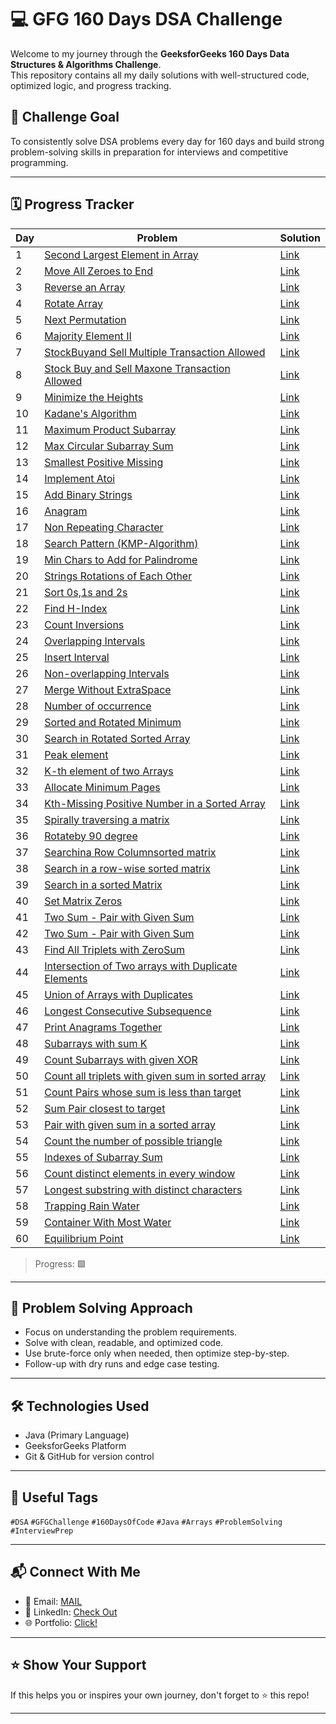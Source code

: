# 💻 GFG 160 Days DSA Challenge

Welcome to my journey through the **GeeksforGeeks 160 Days Data Structures & Algorithms Challenge**.  
This repository contains all my daily solutions with well-structured code, optimized logic, and progress tracking.

## 🚀 Challenge Goal
To consistently solve DSA problems every day for 160 days and build strong problem-solving skills in preparation for interviews and competitive programming.

---

## 🗓️ Progress Tracker

| Day | Problem | Solution |
|-----|---------|----------|
| 1   | [Second Largest Element in Array](https://www.geeksforgeeks.org/batch/gfg-160-problems/track/arrays-gfg-160/problem/second-largest3735) | [Link](https://github.com/LipunRout/GFG-160/blob/main/Day1_SecondLargestElementinArray.java) |
| 2   | [Move All Zeroes to End](https://www.geeksforgeeks.org/batch/gfg-160-problems/track/arrays-gfg-160/problem/move-all-zeroes-to-end-of-array0751) | [Link](https://github.com/LipunRout/GFG-160/blob/main/Day_2_MoveAllZeroestoEnd.java) |
| 3   | [Reverse an Array](https://www.geeksforgeeks.org/batch/gfg-160-problems/track/arrays-gfg-160/problem/reverse-an-array) | [Link](https://github.com/LipunRout/GFG-160/blob/main/Day_3_ReverseanArray.java) |
| 4   | [Rotate Array](https://www.geeksforgeeks.org/batch/gfg-160-problems/track/arrays-gfg-160/problem/rotate-array-by-n-elements-1587115621) | [Link](https://github.com/LipunRout/GFG-160/blob/main/Day_4_RotateArray.java) |
| 5   | [Next Permutation](https://www.geeksforgeeks.org/batch/gfg-160-problems/track/arrays-gfg-160/problem/next-permutation5226) | [Link](https://github.com/LipunRout/GFG-160/blob/main/Day_5/Day_5_NextPermutation.java) |
| 6   | [Majority Element II](https://www.geeksforgeeks.org/batch/gfg-160-problems/track/arrays-gfg-160/problem/majority-vote) | [Link](https://github.com/LipunRout/GFG-160/blob/main/Day_6_MajorityElement.java) |
| 7   | [StockBuyand Sell Multiple Transaction Allowed](https://www.geeksforgeeks.org/batch/gfg-160-problems/track/arrays-gfg-160/problem/stock-buy-and-sell2615) | [Link](https://github.com/LipunRout/GFG-160/blob/main/Day_7_StockBuyandSellMultipleTransactionAllowed.java) |
| 8   | [Stock Buy and Sell Maxone Transaction Allowed](https://www.geeksforgeeks.org/batch/gfg-160-problems/track/arrays-gfg-160/problem/buy-stock-2) | [Link](https://github.com/LipunRout/GFG-160/blob/main/Day_8_StockBuyandSellMaxoneTransactionAllowed.java) |
| 9   | [Minimize the Heights](http://geeksforgeeks.org/batch/gfg-160-problems/track/arrays-gfg-160/problem/minimize-the-heights3351) | [Link](https://github.com/LipunRout/GFG-160/blob/main/Day_9_MinimizetheHeights.java) |
| 10  | [Kadane's Algorithm](https://www.geeksforgeeks.org/batch/gfg-160-problems/track/arrays-gfg-160/problem/kadanes-algorithm-1587115620) | [Link](https://github.com/LipunRout/GFG-160/blob/main/Day_10_KadaneAlgorithm.java) |
| 11  | [Maximum Product Subarray](https://www.geeksforgeeks.org/batch/gfg-160-problems/track/arrays-gfg-160/problem/maximum-product-subarray3604) | [Link](https://github.com/LipunRout/GFG-160/blob/main/Day_11_MaximumProductSubarray.java) |
| 12  | [Max Circular Subarray Sum](https://www.geeksforgeeks.org/batch/gfg-160-problems/track/arrays-gfg-160/problem/max-circular-subarray-sum-1587115620) | [Link](https://github.com/LipunRout/GFG-160/blob/main/Day_12_MaxCircularSubarraySum.java) |
| 13  | [Smallest Positive Missing](https://www.geeksforgeeks.org/batch/gfg-160-problems/track/arrays-gfg-160/problem/smallest-positive-missing-number-1587115621) | [Link](https://github.com/LipunRout/GFG-160/blob/main/Day_13_SmallestPositiveMissing.java) |
| 14  | [Implement Atoi](https://www.geeksforgeeks.org/batch/gfg-160-problems/track/string-gfg-160/problem/implement-atoi) | [Link](https://github.com/LipunRout/GFG-160/blob/main/Day_14_ImplementAtoi.java) |
| 15  | [Add Binary Strings](https://www.geeksforgeeks.org/batch/gfg-160-problems/track/string-gfg-160/problem/add-binary-strings3805) | [Link](https://github.com/LipunRout/GFG-160/blob/main/Day_15_AddBinaryStrings.java) |
| 16  | [Anagram](https://www.geeksforgeeks.org/batch/gfg-160-problems/track/string-gfg-160/problem/anagram-1587115620) | [Link](https://github.com/LipunRout/GFG-160/blob/main/Day_16_Anagram.java) |
| 17  | [Non Repeating Character](https://www.geeksforgeeks.org/batch/gfg-160-problems/track/string-gfg-160/problem/non-repeating-character-1587115620) | [Link](https://github.com/LipunRout/GFG-160/blob/main/Day_17_NonRepeatingCharacter.java) |
| 18  | [Search Pattern (KMP-Algorithm)](https://www.geeksforgeeks.org/batch/gfg-160-problems/track/string-gfg-160/problem/search-pattern0205) | [Link](https://github.com/LipunRout/GFG-160/blob/main/Day_18_SearchPatternKMP_Algorithm.java) |
| 19  | [Min Chars to Add for Palindrome](https://www.geeksforgeeks.org/batch/gfg-160-problems/track/string-gfg-160/problem/minimum-characters-to-be-added-at-front-to-make-string-palindrome) | [Link](https://github.com/LipunRout/GFG-160/blob/main/Day_19_MinCharstoAddforPalindrome.java) |
| 20  | [Strings Rotations of Each Other](https://www.geeksforgeeks.org/batch/gfg-160-problems/track/string-gfg-160/problem/check-if-strings-are-rotations-of-each-other-or-not-1587115620) | [Link](https://github.com/LipunRout/GFG-160/blob/main/Day_20_StringsRotationsofEachOther.java) |
| 21  | [Sort 0s,1s and 2s](https://www.geeksforgeeks.org/batch/gfg-160-problems/track/sorting-gfg-160/problem/sort-an-array-of-0s-1s-and-2s4231) | [Link](https://github.com/LipunRout/GFG-160/blob/main/Day_21_Sort0s1sand2s.java) |
| 22  | [Find H-Index](http://geeksforgeeks.org/batch/gfg-160-problems/track/sorting-gfg-160/problem/find-h-index--165609) | [Link](https://github.com/LipunRout/GFG-160/blob/main/Day_22_FindHIndex.java) |
| 23  | [Count Inversions](https://www.geeksforgeeks.org/batch/gfg-160-problems/track/sorting-gfg-160/problem/inversion-of-array-1587115620) | [Link](https://github.com/LipunRout/GFG-160/blob/main/Day_23_CountInversions.java) |
| 24  | [Overlapping Intervals](https://www.geeksforgeeks.org/batch/gfg-160-problems/track/sorting-gfg-160/problem/overlapping-intervals--170633) | [Link](https://github.com/LipunRout/GFG-160/blob/main/Day_24_OverlappingIntervals.java) |
| 25  | [Insert Interval](https://www.geeksforgeeks.org/batch/gfg-160-problems/track/sorting-gfg-160/problem/insert-interval-1666733333) | [Link](https://github.com/LipunRout/GFG-160/blob/main/InsertInterval.java) |
| 26  | [Non-overlapping Intervals](https://www.geeksforgeeks.org/batch/gfg-160-problems/track/sorting-gfg-160/problem/insert-interval-1666733333) | [Link](https://github.com/LipunRout/GFG-160/blob/main/Day_26_NonoverlappingIntervals.java) |
| 27  | [Merge Without ExtraSpace](https://www.geeksforgeeks.org/batch/gfg-160-problems/track/sorting-gfg-160/problem/insert-interval-1666733333) | [Link](https://github.com/LipunRout/GFG-160/blob/main/MergeWithoutExtraSpace.java) |
| 28  | [Number of occurrence](https://www.geeksforgeeks.org/batch/gfg-160-problems/track/searching-gfg-160/problem/number-of-occurrence2259) | [Link](https://github.com/LipunRout/GFG-160/blob/main/Numberofoccurrence.java) |
| 29  | [Sorted and Rotated Minimum](https://www.geeksforgeeks.org/batch/gfg-160-problems/track/searching-gfg-160/problem/minimum-element-in-a-sorted-and-rotated-array3611) | [Link](https://github.com/LipunRout/GFG-160/blob/main/SortedandRotatedMinimum.java) |
| 30  | [Search in Rotated Sorted Array](https://www.geeksforgeeks.org/batch/gfg-160-problems/track/searching-gfg-160/problem/minimum-element-in-a-sorted-and-rotated-array3611) | [Link](https://github.com/LipunRout/GFG-160/blob/main/SearchinRotatedSortedArray.java) |
| 31  | [Peak element](https://www.geeksforgeeks.org/batch/gfg-160-problems/track/searching-gfg-160/problem/peak-element) | [Link](https://github.com/LipunRout/GFG-160/blob/main/Peakelement.java) |
| 32  | [K-th element of two Arrays](https://www.geeksforgeeks.org/batch/gfg-160-problems/track/searching-gfg-160/problem/k-th-element-of-two-sorted-array1317) | [Link](https://github.com/LipunRout/GFG-160/blob/main/KthelementoftwoArrays.java) |
| 33  | [Allocate Minimum Pages](https://www.geeksforgeeks.org/batch/gfg-160-problems/track/searching-gfg-160/problem/allocate-minimum-number-of-pages0937) | [Link](https://github.com/LipunRout/GFG-160/blob/main/AllocateMinimumPages.java) |
| 34  | [Kth-Missing Positive Number in a Sorted Array](https://www.geeksforgeeks.org/batch/gfg-160-problems/track/searching-gfg-160/problem/kth-missing-positive-number-in-a-sorted-array) | [Link](https://github.com/LipunRout/GFG-160/blob/main/KthMissingPositiveNumberinaSortedArray.java) |
| 35  | [Spirally traversing a matrix](https://www.geeksforgeeks.org/batch/gfg-160-problems/track/matrix-gfg-160/problem/spirally-traversing-a-matrix-1587115621) | [Link](https://github.com/LipunRout/GFG-160/blob/main/Spirallytraversingamatrix.java) |
| 36  | [Rotateby 90 degree](https://www.geeksforgeeks.org/batch/gfg-160-problems/track/matrix-gfg-160/problem/rotate-by-90-degree-1587115621) | [Link](https://github.com/LipunRout/GFG-160/blob/main/Rotateby90degree.java) |
| 37  | [Searchina Row Columnsorted matrix](https://www.geeksforgeeks.org/batch/gfg-160-problems/track/matrix-gfg-160/problem/search-in-a-matrix17201720) | [Link](https://github.com/LipunRout/GFG-160/blob/main/SearchinaRowColumnsortedmatrix.java) |
| 38  | [Search in a row-wise sorted matrix](https://www.geeksforgeeks.org/batch/gfg-160-problems/track/matrix-gfg-160/problem/search-in-a-matrix17201720) | [Link](https://github.com/LipunRout/GFG-160/blob/main/Searchinarowwisesortedmatrix.java) |
| 39  | [Search in a sorted Matrix](https://www.geeksforgeeks.org/batch/gfg-160-problems/track/matrix-gfg-160/problem/search-in-a-matrix-1587115621) | [Link](https://github.com/LipunRout/GFG-160/blob/main/SearchinasortedMatrix.java) |
| 40  | [Set Matrix Zeros](https://www.geeksforgeeks.org/batch/gfg-160-problems/track/matrix-gfg-160/problem/set-matrix-zeroes) | [Link](https://github.com/LipunRout/GFG-160/blob/main/SetMatrixZeros.java) |
| 41  | [Two Sum - Pair with Given Sum](https://www.geeksforgeeks.org/batch/gfg-160-problems/track/hashing-gfg-160/problem/key-pair5616) | [Link](https://github.com/LipunRout/GFG-160/blob/main/TwoSumPairwithGivenSum.java) |
| 42  | [Two Sum - Pair with Given Sum](https://www.geeksforgeeks.org/batch/gfg-160-problems/track/hashing-gfg-160/problem/count-pairs-with-given-sum--150253) | [Link](https://github.com/LipunRout/GFG-160/blob/main/Countpairswithgivensum.java) |
| 43  | [Find All Triplets with ZeroSum](https://www.geeksforgeeks.org/batch/gfg-160-problems/track/hashing-gfg-160/problem/find-all-triplets-with-zero-sum) | [Link](https://github.com/LipunRout/GFG-160/blob/main/FindAllTripletswithZeroSum.java) |
| 44  | [Intersection of Two arrays with Duplicate Elements](https://www.geeksforgeeks.org/batch/gfg-160-problems/track/hashing-gfg-160/problem/intersection-of-two-arrays-with-duplicate-elements) | [Link](https://github.com/LipunRout/GFG-160/blob/main/IntersectionofTwoarrayswithDuplicateElements.java) |
| 45  | [Union of Arrays with Duplicates](https://www.geeksforgeeks.org/batch/gfg-160-problems/track/hashing-gfg-160/problem/union-of-two-arrays3538) | [Link](https://github.com/LipunRout/GFG-160/blob/main/UnionofArrayswithDuplicates.java) |
| 46  | [Longest Consecutive Subsequence](https://www.geeksforgeeks.org/batch/gfg-160-problems/track/hashing-gfg-160/problem/longest-consecutive-subsequence2449) | [Link](https://github.com/LipunRout/GFG-160/blob/main/LongestConsecutiveSubsequence.java) |
| 47  | [Print Anagrams Together](https://www.geeksforgeeks.org/batch/gfg-160-problems/track/hashing-gfg-160/problem/print-anagrams-together) | [Link](https://github.com/LipunRout/GFG-160/blob/main/PrintAnagramsTogether.java) |
| 48  | [Subarrays with sum K](https://www.geeksforgeeks.org/batch/gfg-160-problems/track/hashing-gfg-160/problem/subarrays-with-sum-k) | [Link](https://github.com/LipunRout/GFG-160/blob/main/SubarrayswithsumK.java) |
| 49  | [Count Subarrays with given XOR](https://www.geeksforgeeks.org/batch/gfg-160-problems/track/hashing-gfg-160/problem/count-subarray-with-given-xor) | [Link](https://github.com/LipunRout/GFG-160/blob/main/CountSubarrayswithgivenXOR.java) |
| 50  | [Count all triplets with given sum in sorted array](https://www.geeksforgeeks.org/batch/gfg-160-problems/track/two-pointer-technique-gfg-160/problem/count-all-triplets-with-given-sum-in-sorted-array) | [Link](https://github.com/LipunRout/GFG-160/blob/main/Countalltripletswithgivensuminsortedarray.java) |
| 51  | [Count Pairs whose sum is less than target](https://www.geeksforgeeks.org/batch/gfg-160-problems/track/two-pointer-technique-gfg-160/problem/count-pairs-whose-sum-is-less-than-target) | [Link](https://github.com/LipunRout/GFG-160/blob/main/CountPairswhosesumislessthantarget.java) |
| 52  | [Sum Pair closest to target](https://www.geeksforgeeks.org/batch/gfg-160-problems/track/two-pointer-technique-gfg-160/problem/count-pairs-whose-sum-is-less-than-target) | [Link](https://github.com/LipunRout/GFG-160/blob/main/SumPairclosesttotarget.java) |
| 53  | [Pair with given sum in a sorted array](https://www.geeksforgeeks.org/batch/gfg-160-problems/track/two-pointer-technique-gfg-160/problem/pair-with-given-sum-in-a-sorted-array4940) | [Link](https://github.com/LipunRout/GFG-160/blob/main/Pairwithgivensuminasortedarray.java) |
| 54  | [Count the number of possible triangle](http://geeksforgeeks.org/batch/gfg-160-problems/track/two-pointer-technique-gfg-160/problem/count-possible-triangles-1587115620) | [Link](https://github.com/LipunRout/GFG-160/blob/main/Countthenumberofpossibletriangles.java) |
| 55  | [Indexes of Subarray Sum](http://geeksforgeeks.org/batch/gfg-160-problems/track/two-pointer-technique-gfg-160/problem/count-possible-triangles-1587115620) | [Link](https://github.com/LipunRout/GFG-160/blob/main/IndexesofSubarraySum.java) |
| 56  | [Count distinct elements in every window](https://www.geeksforgeeks.org/batch/gfg-160-problems/track/two-pointer-technique-gfg-160/problem/count-distinct-elements-in-every-window) | [Link](https://github.com/LipunRout/GFG-160/blob/main/Countdistinctelementsineverywindow.java) |
| 57  | [Longest substring with distinct characters](https://www.geeksforgeeks.org/batch/gfg-160-problems/track/two-pointer-technique-gfg-160/problem/longest-distinct-characters-in-string5848) | [Link](https://github.com/LipunRout/GFG-160/blob/main/Longestsubstringwithdistinctcharacters.java) |
| 58  | [Trapping Rain Water](https://www.geeksforgeeks.org/batch/gfg-160-problems/track/two-pointer-technique-gfg-160/problem/trapping-rain-water-1587115621) | [Link](https://github.com/LipunRout/GFG-160/blob/main/TrappingRainWater.java) |
| 59  | [Container With Most Water](https://www.geeksforgeeks.org/batch/gfg-160-problems/track/two-pointer-technique-gfg-160/problem/container-with-most-water0535) | [Link](https://github.com/LipunRout/GFG-160/blob/main/ContainerWithMostWater.java) |
| 60  | [Equilibrium Point](https://www.geeksforgeeks.org/batch/gfg-160-problems/track/prefix-sum-gfg-160/problem/equilibrium-point-1587115620) | [Link](https://github.com/LipunRout/GFG-160/blob/main/EquilibriumPoint.java) |











> Progress: 🟩 

---

## 🧠 Problem Solving Approach

- Focus on understanding the problem requirements.
- Solve with clean, readable, and optimized code.
- Use brute-force only when needed, then optimize step-by-step.
- Follow-up with dry runs and edge case testing.

---



## 🛠️ Technologies Used

- Java (Primary Language)
- GeeksforGeeks Platform
- Git & GitHub for version control

---

## 🔖 Useful Tags

`#DSA` `#GFGChallenge` `#160DaysOfCode` `#Java` `#Arrays` `#ProblemSolving` `#InterviewPrep`

---

## 📬 Connect With Me

- 📧 Email: [MAIL](mailto:lipunrout001@gmail.com)
- 💼 LinkedIn: [Check Out ](https://linkedin.com/in/lipunrout)
- 🌐 Portfolio: [Click!](https://lipunrout.github.io/PORTFOLIO/)

---

## ⭐️ Show Your Support

If this helps you or inspires your own journey, don't forget to ⭐️ this repo!

---


